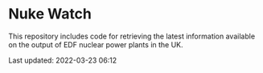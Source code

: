 # Nuke Watch

This repository includes code for retrieving the latest information available on the output of EDF nuclear power plants in the UK.

Last updated: 2022-03-23 06:12